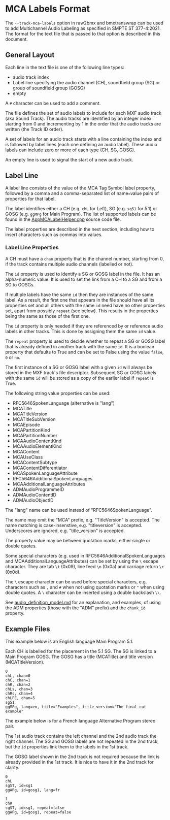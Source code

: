 # MCA Labels Format

The `--track-mca-labels` option in raw2bmx and bmxtranswrap can be used to add Multichannel Audio Labeling as specified in SMPTE ST 377-4:2021. The format for the text file that is passed to that option is described in this document.

## General Layout

Each line in the text file is one of the following line types:

- audio track index
- Label line specifying the audio channel (CH), soundfield group (SG) or group of soundfield group (GOSG)
- empty

A `#` character can be used to add a comment.

The file defines the set of audio labels to include for each MXF audio track (aka Sound Track). The audio tracks are identified by an integer index starting from 0 and incrementing by 1 in the order that the audio tracks are written (the Track ID order).

A set of labels for an audio track starts with a line containing the index and is followed by label lines (each one defining an audio label). These audio labels can include zero or more of each type (CH, SG, GOSG).

An empty line is used to signal the start of a new audio track.

## Label Line

 A label line consists of the value of the MCA Tag Symbol label property, followed by a comma and a comma-separated list of name`=`value pairs of properties for that label.

 The label identifies either a CH (e.g. `chL` for Left), SG (e.g. `sg51` for 5.1) or GOSG (e.g. `ggMPg` for Main Program). The list of supported labels can be found in the [AppMCALabelHelper.cpp](../src/apps/AppMCALabelHelper.cpp) source code file.

 The label properties are described in the next section, including how to insert characters such as commas into values.

### Label Line Properties

A CH must have a `chan` property that is the channel number, starting from 0, if the track contains multiple audio channels (labelled or not).

The `id` property is used to identify a SG or GOSG label in the file. It has an alpha-numeric value. It is used to set the link from a CH to a SG and from a SG to GOSGs.

If multiple labels have the same `id` then they are instances of the same label. As a result, the first one that appears in the file should have all its properties set and all others with the same `id` need have no other properties set, apart from possibly `repeat` (see below). This results in the properties being the same as those of the first one.

The `id` property is only needed if they are referenced by or reference audio labels in other tracks. This is done by assigning them the same `id` value.

The `repeat` property is used to decide whether to repeat a SG or GOSG label that is already defined in another track with the same `id`. It is a boolean property that defaults to True and can be set to False using the value `false`, `0` or `no`.

The first instance of a SG or GOSG label with a given `id` will always be stored in the MXF track's file descriptor. Subsequent SG or GOSG labels with the same `id` will be stored as a copy of the earlier label if `repeat` is True.

The following string value properties can be used:

- RFC5646SpokenLanguage (alternative is "lang")
- MCATitle
- MCATitleVersion
- MCATitleSubVersion
- MCAEpisode
- MCAPartitionKind
- MCAPartitionNumber
- MCAAudioContentKind
- MCAAudioElementKind
- MCAContent
- MCAUseClass
- MCAContentSubtype
- MCAContentDifferentiator
- MCASpokenLanguageAttribute
- RFC5646AdditionalSpokenLanguages
- MCAAdditionalLanguageAttributes
- ADMAudioProgrammeID
- ADMAudioContentID
- ADMAudioObjectID

The "lang" name can be used instead of "RFC5646SpokenLanguage".

The name may omit the "MCA" prefix, e.g. "TitleVersion" is accepted. The name matching is case-insenstive, e.g. "titleversion" is accepted. Underscores are ignored, e.g. "title_version" is accepted.

The property value may be between quotation marks, either single or double quotes.

Some special characters (e.g. used in RFC5646AdditionalSpokenLanguages and MCAAdditionalLanguageAttributes) can be set by using the `\` escape character. They are tab `\t` (0x09), line feed `\n` (0x0a) and carriage return `\r` (0x0d).

The `\` escape character can be used before special characters, e.g. characters such as `,` and `#` when not using quotation marks or `"` when using double quotes. A `\` character can be inserted using a double backslash `\\`.

See [audio_definition_model.md](./audio_definition_model.md) for an explanation, and examples, of using the ADM properties (those with the "ADM" prefix) and the `chunk_id` property.


## Example Files

This example below is an English language Main Program 5.1.

Each CH is labelled for the placement in the 5.1 SG. The SG is linked to a Main Program GOSG. The GOSG has a title (MCATitle) and title version (MCATitleVersion).

```text
0
chL, chan=0
chC, chan=1
chR, chan=2
chLs, chan=3
chRs, chan=4
chLFE, chan=5
sg51
ggMPg, lang=en, title="Examples", title_version="The final cut example"
```

The example below is for a French language Alternative Program stereo pair.

The 1st audio track contains the left channel and the 2nd audio track the right channel. The SG and GOSG labels are not repeated in the 2nd track, but the `id` properties link them to the labels in the 1st track.

The GOSG label shown in the 2nd track is not required because the link is already provided in the 1st track. It is nice to have it in the 2nd track for clarity.

```text
0
chL
sgST, id=sg1
ggAPg, id=gosg1, lang=fr

1
chR
sgST, id=sg1, repeat=false
ggAPg, id=gosg1, repeat=false
```

